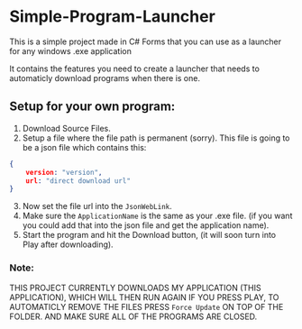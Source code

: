 # Simple-Program-Launcher
This is a simple project made in C# Forms that you can use as a launcher for any windows .exe application

It contains the features you need to create a launcher that needs to automaticly download programs when there is one.

## Setup for your own program:
1. Download Source Files.
2. Setup a file where the file path is permanent (sorry).
This file is going to be a json file which contains this:
```json
{
	version: "version",
	url: "direct download url"
}
```
3. Now set the file url into the `JsonWebLink`.
4. Make sure the `ApplicationName` is the same as your .exe file. (if you want you could add that into the json file and get the application name).
5. Start the program and hit the Download button, (it will soon turn into Play after downloading).

### Note:
THIS PROJECT CURRENTLY DOWNLOADS MY APPLICATION (THIS APPLICATION), WHICH WILL THEN RUN AGAIN IF YOU PRESS PLAY, TO AUTOMATICLY REMOVE THE FILES PRESS `Force Update` ON TOP OF THE FOLDER. AND MAKE SURE ALL OF THE PROGRAMS ARE CLOSED.
